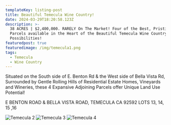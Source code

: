 ```yaml
---
templateKey: listing-post
title: Beautiful Temecula Wine Country!
date: 2024-03-29T18:20:58.123Z
description: >-
  38 ACRES | $2,400,000. RARELY On The Market! Four of the Best, Pristine Contiguous Vacant
  Parcels available in the Heart of the Beautiful Temecula Wine Country, Totaling 37.89 Acres of Numerous
  Possibilities!   
featuredpost: true
featuredimage: /img/temecula1.png
tags:
  - Temecula
  - Wine Country
---
```

Situated on the South side of E. Benton Rd & the West side of Bella Vista Rd, Surrounded by
Gentle Rolling Hills of Residential Estate Homes, Vineyards and Wineries, these 4 Expansive Adjoining
Parcels offer Unique Land Use Potential!

E BENTON ROAD & BELLA VISTA ROAD, TEMECULA CA 92592
LOTS 13, 14, 15 ,16

![Temecula 2](/img/temecula2.png) ![Temecula 3](/img/temecula3.png) ![Temecula 4](/img/temecula4.png)
